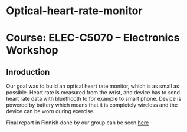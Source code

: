 # Optical-heart-rate-monitor
# Course: ELEC-C5070 – Electronics Workshop
## Inroduction
Our goal was to build an optical heart rate monitor, which is as small as possible. Heart rate is measured from the wrist, and device has to send heart rate data with bluethooth to for example to smart phone. Device is powered by battery which means that it is completely wireless and the device can be worn during exercise.

Final report in Finnish done by our group can be seen [here](https://github.com/Apemonni/Optical-heart-rate-monitor/blob/master/Loppuraportti.pdf)

